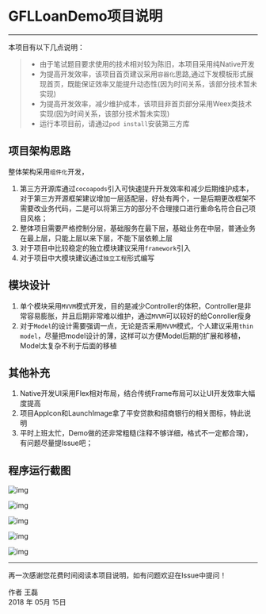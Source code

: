 # GFLLoanDemo项目说明

------

本项目有以下几点说明：

> * 由于笔试题目要求使用的技术相对较为陈旧，本项目采用纯Native开发
> * 为提高开发效率，该项目首页建议采用`容器化`思路,通过下发模板形式展现首页，既能保证效率又能提升动态性(因为时间关系，该部分技术暂未实现)
> * 为提高开发效率，减少维护成本，该项目非首页部分采用Weex类技术实现(因为时间关系，该部分技术暂未实现)
> * 运行本项目前，请通过`pod install`安装第三方库


## 项目架构思路
整体架构采用`组件化`开发，
1. 第三方开源库通过`cocoapods`引入可快速提升开发效率和减少后期维护成本，对于第三方开源框架建议增加一层适配层，好处有两个，一是后期更改框架不需要改业务代码，二是可以将第三方的部分不合理接口进行重命名符合自己项目风格；
2. 整体项目需要严格控制分层，基础服务在最下层，基础业务在中层，普通业务在最上层，只能上层以来下层，不能下层依赖上层
3. 对于项目中比较稳定的独立模块建议采用`framework`引入
4. 对于项目中大模块建议通过`独立工程`形式编写


## 模块设计
1. 单个模块采用`MVVM`模式开发，目的是减少Controller的体积，Controller是非常容易膨胀，并且后期非常难以维护，通过`MVVM`可以较好的给Conroller瘦身
2. 对于`Model`的设计需要强调一点，无论是否采用`MVVM`模式，个人建议采用`thin model`，尽量把model设计的薄，这样可以方便Model后期的扩展和移植，Model太复杂不利于后面的移植

## 其他补充
1. Native开发UI采用Flex相对布局，结合传统Frame布局可以让UI开发效率大幅度提高 
2. 项目AppIcon和LaunchImage拿了平安贷款和招商银行的相关图标，特此说明
3. 平时上班太忙，Demo做的还非常粗糙(注释不够详细，格式不一定都合理)，有问题尽量提Issue吧；

## 程序运行截图
![img](https://raw.githubusercontent.com/wiki/sysuleiw/GFLLoanDemo/Simulator%20Screen%20Shot%20-%20iPhone%206s%20-%202018-05-15%20at%2001.44.47.png)

![img](https://raw.githubusercontent.com/wiki/sysuleiw/GFLLoanDemo/Simulator%20Screen%20Shot%20-%20iPhone%206s%20-%202018-05-15%20at%2001.45.09.png)

![img](https://raw.githubusercontent.com/wiki/sysuleiw/GFLLoanDemo/Simulator%20Screen%20Shot%20-%20iPhone%206s%20-%202018-05-15%20at%2001.45.14.png)

![img](https://raw.githubusercontent.com/wiki/sysuleiw/GFLLoanDemo/Simulator%20Screen%20Shot%20-%20iPhone%206s%20-%202018-05-15%20at%2001.45.16.png)

![img](https://raw.githubusercontent.com/wiki/sysuleiw/GFLLoanDemo/Simulator%20Screen%20Shot%20-%20iPhone%206s%20-%202018-05-15%20at%2001.45.18.png)

------

再一次感谢您花费时间阅读本项目说明，如有问题欢迎在Issue中提问！

作者 王磊     
2018 年 05月 15日    

